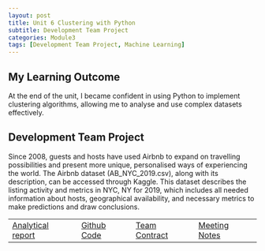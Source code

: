 ```yaml
---
layout: post
title: Unit 6 Clustering with Python
subtitle: Development Team Project
categories: Module3
tags: [Development Team Project, Machine Learning]
---
```

<html lang="en">
<body>
  <h2>My Learning Outcome</h2>
  <p>At the end of the unit, I became confident in using Python to implement clustering algorithms, allowing me to analyse and use complex datasets effectively.</p>
  
<h2>Development Team Project</h2>
<p> Since 2008, guests and hosts have used Airbnb to expand on travelling possibilities and present more unique, personalised ways of experiencing the world. The Airbnb dataset (AB_NYC_2019.csv), along with its description, can be accessed through Kaggle. This dataset describes the listing activity and metrics in NYC, NY for 2019, which includes all needed information about hosts, geographical availability, and necessary metrics to make predictions and draw conclusions.</p>
</body>
</html>
<table>
    <tr>
        <td><a href="../../../../artefacts/ML_DevelopmentTeamProject_REPORT_v0.20_FINAL.pdf" target="_blank" class="button large">Analytical report</a></td> 
        <td><a href="https://github.com/mariaingold/AirbnbNYC" target="_blank" class="button large">Github Code</a></td> 
       <td><a href="../../../../artefacts/Team Contract Template.pdf" target="_blank" class="button large">Team Contract</a></td> 
      <td><a href="../../../../artefacts/Team Meeting Notes.pdf" target="_blank" class="button large">Meeting Notes</a></td> 
    </tr>
</table>




